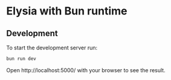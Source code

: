 # Elysia with Bun runtime


## Development
To start the development server run:
```bash
bun run dev
```

Open http://localhost:5000/ with your browser to see the result.